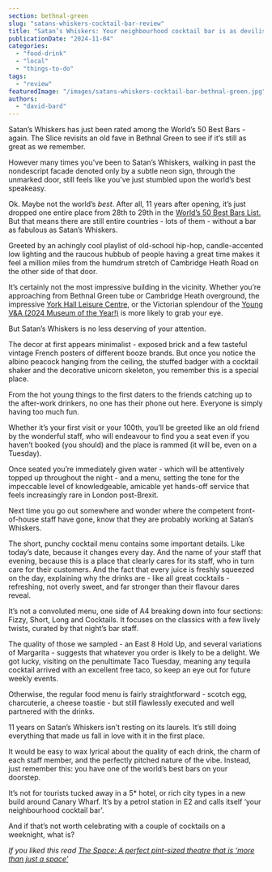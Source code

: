 ```yaml
---
section: bethnal-green
slug: "satans-whiskers-cocktail-bar-review"
title: "Satan’s Whiskers: Your neighbourhood cocktail bar is as devilishly good as ever"
publicationDate: "2024-11-04"
categories: 
  - "food-drink"
  - "local"
  - "things-to-do"
tags: 
  - "review"
featuredImage: "/images/satans-whiskers-cocktail-bar-bethnal-green.jpg"
authors: 
  - "david-bard"
---
```


Satan’s Whiskers has just been rated among the World’s 50 Best Bars - again. The Slice revisits an old fave in Bethnal Green to see if it’s still as great as we remember.

However many times you’ve been to Satan’s Whiskers, walking in past the nondescript facade denoted only by a subtle neon sign, through the unmarked door, still feels like you’ve just stumbled upon the world’s best speakeasy.

Ok. Maybe not the world’s _best_. After all, 11 years after opening, it’s just dropped one entire place from 28th to 29th in the [World’s 50 Best Bars List.](https://www.theworlds50best.com/bars/list/1-50) But that means there are still entire countries - lots of them - without a bar as fabulous as Satan’s Whiskers. 

Greeted by an achingly cool playlist of old-school hip-hop, candle-accented low lighting and the raucous hubbub of people having a great time makes it feel a million miles from the humdrum stretch of Cambridge Heath Road on the other side of that door. 

It’s certainly not the most impressive building in the vicinity. Whether you’re approaching from Bethnal Green tube or Cambridge Heath overground, the impressive [York Hall Leisure Centre](https://romanroadlondon.com/york-hall-baths-spa-bethnal-green/), or the Victorian splendour of the [Young V&A (2024 Museum of the Year!)](https://bethnalgreenlondon.co.uk/young-v-and-a-wins-museum-of-the-year-2024/) is more likely to grab your eye. 

But Satan’s Whiskers is no less deserving of your attention.

The decor at first appears minimalist - exposed brick and a few tasteful vintage French posters of different booze brands. But once you notice the albino peacock hanging from the ceiling, the stuffed badger with a cocktail shaker and the decorative unicorn skeleton, you remember this is a special place. 

From the hot young things to the first daters to the friends catching up to the after-work drinkers, no one has their phone out here. Everyone is simply having too much fun. 

Whether it’s your first visit or your 100th, you’ll be greeted like an old friend by the wonderful staff, who will endeavour to find you a seat even if you haven’t booked (you should) and the place is rammed (it will be, even on a Tuesday).  

Once seated you’re immediately given water - which will be attentively topped up throughout the night - and a menu, setting the tone for the impeccable level of knowledgeable, amicable yet hands-off service that feels increasingly rare in London post-Brexit. 

Next time you go out somewhere and wonder where the competent front-of-house staff have gone, know that they are probably working at Satan’s Whiskers.

The short, punchy cocktail menu contains some important details. Like today’s date, because it changes every day. And the name of your staff that evening, because this is a place that clearly cares for its staff, who in turn care for their customers. And the fact that every juice is freshly squeezed on the day, explaining why the drinks are - like all great cocktails - refreshing, not overly sweet, and far stronger than their flavour dares reveal. 

It’s not a convoluted menu, one side of A4 breaking down into four sections: Fizzy, Short, Long and Cocktails. It focuses on the classics with a few lively twists, curated by that night’s bar staff. 

The quality of those we sampled - an East 8 Hold Up, and several variations of Margarita - suggests that whatever you order is likely to be a delight. We got lucky, visiting on the penultimate Taco Tuesday, meaning any tequila cocktail arrived with an excellent free taco, so keep an eye out for future weekly events.

Otherwise, the regular food menu is fairly straightforward - scotch egg, charcuterie, a cheese toastie - but still flawlessly executed and well partnered with the drinks.

11 years on Satan’s Whiskers isn’t resting on its laurels. It’s still doing everything that made us fall in love with it in the first place. 

It would be easy to wax lyrical about the quality of each drink, the charm of each staff member, and the perfectly pitched nature of the vibe. Instead, just remember this: you have one of the world’s best bars on your doorstep. 

It’s not for tourists tucked away in a 5\* hotel, or rich city types in a new build around Canary Wharf. It’s by a petrol station in E2 and calls itself ‘your neighbourhood cocktail bar’.

And if that’s not worth celebrating with a couple of cocktails on a weeknight, what is?

_If you liked this read [The Space: A perfect pint-sized theatre that is ‘more than just a space’](https://poplarlondon.co.uk/the-space-community-theatre-isle-of-dogs/)_

